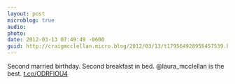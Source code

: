 ```yaml
---
layout: post
microblog: true
audio: 
photo: 
date: 2012-03-13 07:49:49 -0600
guid: http://craigmcclellan.micro.blog/2012/03/13/t179564928955457539.html
---
```

Second married birthday. Second breakfast in bed. @laura_mcclellan is the best.  [t.co/ODRFlOU4](http://t.co/ODRFlOU4)

